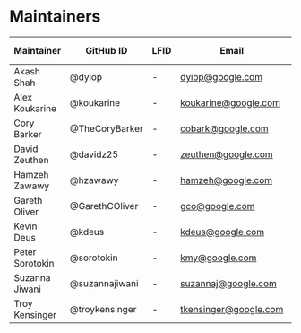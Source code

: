# Maintainers

| Maintainer      | GitHub ID      | LFID | Email                 | Chat ID    | Company Affiliation | Scope     |
|-----------------|----------------|------|-----------------------|------------| ------------------- | --------- |
| Akash Shah      | @dyiop         | -    | dyiop@google.com      | -          | Google LLC          | -         |
| Alex Koukarine  | @koukarine     | -    | koukarine@google.com  | -          | Google LLC          | -         |
| Cory Barker     | @TheCoryBarker | -    | cobark@google.com     | -          | Google LLC          | -         |
| David Zeuthen   | @davidz25      | -    | zeuthen@google.com    | davidz25   | Google LLC          | -         |
| Hamzeh Zawawy   | @hzawawy       | -    | hamzeh@google.com     | -          | Google LLC          | -         |
| Gareth Oliver   | @GarethCOliver | -    | gco@google.com        | gco_google | Google LLC          | -         |
| Kevin Deus      | @kdeus         | -    | kdeus@google.com      | -          | Google LLC          | -         |
| Peter Sorotokin | @sorotokin     | -    | kmy@google.com        | -          | Google LLC          | -         |
| Suzanna Jiwani  | @suzannajiwani | -    | suzannaj@google.com   | suzannaj   | Google LLC          | -         |
| Troy Kensinger  | @troykensinger | -    | tkensinger@google.com | -          | Google LLC          | -         |